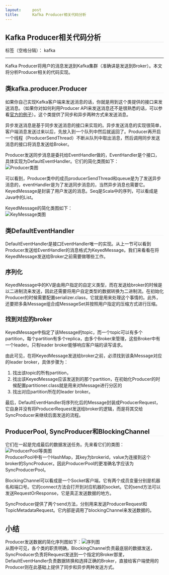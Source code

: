 ```yaml
---
layout:     post
title:      Kafka Producer相关代码分析
---
```

<div id="article_content" class="article_content clearfix csdn-tracking-statistics" data-pid="blog" data-mod="popu_307" data-dsm="post">
								            <link rel="stylesheet" href="https://csdnimg.cn/release/phoenix/template/css/ck_htmledit_views-f76675cdea.css">
						<div class="htmledit_views" id="content_views">
                
<div class="markdown-here-wrapper">
<h1 id="kafka-producer-" style="font-weight:bold;font-size:1.6em;border-bottom-width:1px;border-bottom-style:solid;border-bottom-color:rgb(221,221,221);">
Kafka Producer相关代码分析</h1>
<p>标签（空格分隔）： kafka</p>
<hr><p>Kafka Producer将用户的消息发送到Kafka集群（准确讲是发送到Broker）。本文将分析Producer相关的代码实现。</p>
<h2 id="-kafka-producer-producer" style="font-weight:bold;font-size:1.4em;border-bottom-width:1px;border-bottom-style:solid;border-bottom-color:rgb(238,238,238);">
类kafka.producer.Producer</h2>
<p>如果你自己实现Kafka客户端来发送消息的话，你就是用到这个类提供的接口来发送消息。（如果你对如何利用Producer API来发送消息还不是很熟悉的话，可以参看<a href="https://cwiki.apache.org/confluence/display/KAFKA/0.8.0+Producer+Example" rel="nofollow">官方的例子</a>）。这个类提供了同步和异步两种方式来发送消息。</p>
<p>异步发送消息是基于同步发送消息的接口来实现的。异步发送消息的实现很简单，客户端消息发送过来以后，先放入到一个队列中然后就返回了。Producer再开启一个线程（ProducerSendThread）不断从队列中取出消息，然后调用同步发送消息的接口将消息发送给Broker。</p>
<p>Producer发送同步消息是委托给EventHandler做的，EventHandler是个接口，具体实现为DefaultEventHandler。它们的简化类图如下：<br><img src="https://img-blog.csdn.net/20150117104211338?watermark/2/text/aHR0cDovL2Jsb2cuY3Nkbi5uZXQvamV3ZXM=/font/5a6L5L2T/fontsize/400/fill/I0JBQkFCMA==/dissolve/70/gravity/SouthEast" alt="Producer类图"></p>
<p>可以看到，Producer类中的成员producerSendThread和queue是为了发送异步消息的，eventHandler是为了发送同步消息的，当然异步消息也需要它。KeyedMessage是封装了用户发送的消息。Seq是Scala中的序列，可以看成是Java中的List。</p>
<p>KeyedMessage的简化类图如下：<br><img src="https://img-blog.csdn.net/20150117171318335" alt="KeyMessage类图"></p>
<h2 id="-defaulteventhandler" style="font-weight:bold;font-size:1.4em;border-bottom-width:1px;border-bottom-style:solid;border-bottom-color:rgb(238,238,238);">
类DefaultEventHandler</h2>
<p>DefaultEventHandler是接口EventHandler唯一的实现。从上一节可以看到Producer发送给EventHandler的消息格式为KeyedMessage。我们来看看在将KeyedMessage发送给Broker之前需要做哪些工作。</p>
<h3 id="-" style="font-weight:bold;font-size:1.3em;">
序列化</h3>
<p>KeyedMessage中的KV是由用户指定的自定义类型，而在发送给broker的时候是以二进制流来发送，因此还需要将用户自定类型的数据转换为二进制流。在初始化Producer的时候需要配置serializer.class，它就是用来处理这个事情的。此外，还要把多条Message组合成MessageSet并按照用户指定的压缩方式进行压缩。</p>
<h3 id="-broker" style="font-weight:bold;font-size:1.3em;">
找到对应的broker</h3>
<p>KeyedMessage中指定了该Message的topic，而一个topic可以有多个partition，每个partition有多个replica，由多个Broker来管理，这些Broker中有一个leader。只有leader broker能够响应客户端的读写请求。</p>
<p>由此可见，在将KeyedMessage发送给broker之前，必须找到该条Message对应的leader broker，具体步骤为：</p>
<ol><li>找出该topic的所有partition，</li><li>找出该KeyedMessage应该发送到的那个partition，在初始化Producer的时候配置partitioner.class就是用来对Message进行分区的</li><li>找出对应partition所在的leader broker。</li></ol><p>最后，DefaultEventHandler将序列化后的Message封装成ProducerRequest，它自身并没有将ProducerRequest发送给broker的逻辑，而是将其交给SyncProducer来继续后面发送的流程。</p>
<h2 id="producerpool-syncproducer-blockingchannel" style="font-weight:bold;font-size:1.4em;border-bottom-width:1px;border-bottom-style:solid;border-bottom-color:rgb(238,238,238);">
ProducerPool, SyncProducer和BlockingChannel</h2>
<p>它们在一起是完成最后的数据发送任务。先来看它们的类图：<br><img src="https://img-blog.csdn.net/20150117180331698" alt="ProducerPool等类图"><br>
ProducerPool中有一个HashMap，其key为brokerid，value为连接到这个broker的SyncProducer。因此ProducerPool的更准确名字应该为SyncProducerPool。</p>
<p>BlockingChannel可以看成是一个Socket客户端，它有两个成员变量分别是机器名和端口号。它的connect方法会打开到对应机器的socket。它的send方法可以发送RequestOrResponse，它是真正发送数据的地方。</p>
<p>SyncProducer提供了两个send方法，分别用来发送ProducerRequest和TopicMetadataRequest。它内部是调用了blockingChannel来发送数据的。</p>
<h1 style="font-weight:bold;font-size:1.6em;border-bottom-width:1px;border-bottom-style:solid;border-bottom-color:rgb(221,221,221);">
小结</h1>
<p>Producer发送数据的简化序列图如下：<img src="https://img-blog.csdn.net/20150117200747890?watermark/2/text/aHR0cDovL2Jsb2cuY3Nkbi5uZXQvamV3ZXM=/font/5a6L5L2T/fontsize/400/fill/I0JBQkFCMA==/dissolve/70/gravity/SouthEast" alt="序列图"><br>
从图中可见，各个类的职责明确，BlockingChannel负责最底层的数据发送，SyncProducer负责将Request发送到一个指定的Broker那里，DefaultEventHandler负责数据转换和选择正确的Broker，直接给客户端使用的Producer则在此基础上提供了同步和异步两种发送方式。</p>
<div title="'MDH:IyBLYWZrYSBQcm9kdWNlcuebuOWFs+S7o+eggeWIhuaekDxicj48YnI+PGJyPuagh+etvu+8iOep" style="width:0;overflow:hidden;font-size:0em;">
​</div>
</div>
            </div>
                </div>